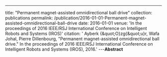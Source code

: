 ---
title: "Permanent magnet-assisted omnidirectional ball drive"
collection: publications
permalink: /publication/2016-01-01-Permanent-magnet-assisted-omnidirectional-ball-drive
date: 2016-01-01
venue: 'In the proceedings of 2016 IEEE/RSJ International Conference on Intelligent Robots and Systems (IROS)'
citation: ' Ayberk {\&quot;O}zg{\&quot;u}r,  Wafa Johal,  Pierre Dillenbourg, &quot;Permanent magnet-assisted omnidirectional ball drive.&quot; In the proceedings of 2016 IEEE/RSJ International Conference on Intelligent Robots and Systems (IROS), 2016.'
---**Abstract** 
